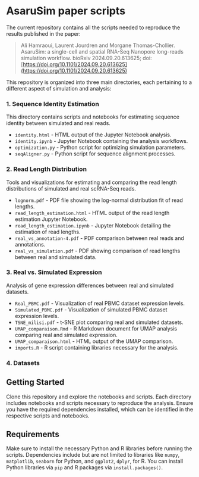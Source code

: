 # AsaruSim paper scripts
The current repository contains all the scripts needed to reproduce the results published in the paper:
> Ali Hamraoui, Laurent Jourdren and Morgane Thomas-Chollier. AsaruSim: a single-cell and spatial RNA-Seq Nanopore long-reads simulation workflow.
> bioRxiv 2024.09.20.613625; doi: [https://doi.org/10.1101/2024.09.20.613625](https://doi.org/10.1101/2024.09.20.613625)

This repository is organized into three main directories, each pertaining to a different aspect of simulation and analysis:

### 1. Sequence Identity Estimation

This directory contains scripts and notebooks for estimating sequence identity between simulated and real reads.

- `identity.html` - HTML output of the Jupyter Notebook analysis.
- `identity.ipynb` - Jupyter Notebook containing the analysis workflows.
- `optimization.py` - Python script for optimizing simulation parameters.
- `seqAligner.py` - Python script for sequence alignment processes.

### 2. Read Length Distribution

Tools and visualizations for estimating and comparing the read length distributions of simulated and real scRNA-Seq reads.

- `lognorm.pdf` - PDF file showing the log-normal distribution fit of read lengths.
- `read_length_estimation.html` - HTML output of the read length estimation Jupyter Notebook.
- `read_length_estimation.ipynb` - Jupyter Notebook detailing the estimation of read lengths.
- `real_vs_annotation-4.pdf` - PDF comparison between real reads and annotations.
- `real_vs_simulation.pdf` - PDF showing comparison of read lengths between real and simulated data.

### 3. Real vs. Simulated Expression

Analysis of gene expression differences between real and simulated datasets.

- `Real_PBMC.pdf` - Visualization of real PBMC dataset expression levels.
- `Simulated_PBMC.pdf` - Visualization of simulated PBMC dataset expression levels.
- `TSNE_milisi.pdf` - t-SNE plot comparing real and simulated datasets.
- `UMAP_comparaison.Rmd` - R Markdown document for UMAP analysis comparing real and simulated expression.
- `UMAP_comparaison.html` - HTML output of the UMAP comparison.
- `imports.R` - R script containing libraries necessary for the analysis.

### 4. Datasets


## Getting Started

Clone this repository and explore the notebooks and scripts. Each directory includes notebooks and scripts necessary to reproduce the analysis. 
Ensure you have the required dependencies installed, which can be identified in the respective scripts and notebooks.

## Requirements

Make sure to install the necessary Python and R libraries before running the scripts. Dependencies include but are not limited to libraries like `numpy`, `matplotlib`, `seaborn` for Python, and `ggplot2`, `dplyr`, for R. You can install Python libraries via `pip` and R packages via `install.packages()`.
